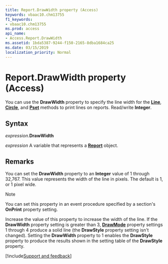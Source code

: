 ```yaml
---
title: Report.DrawWidth property (Access)
keywords: vbaac10.chm13755
f1_keywords:
- vbaac10.chm13755
ms.prod: access
api_name:
- Access.Report.DrawWidth
ms.assetid: 1bda5387-9244-f150-2165-8dba1684ca25
ms.date: 03/15/2019
localization_priority: Normal
---
```



# Report.DrawWidth property (Access)

You can use the **DrawWidth** property to specify the line width for the **[Line](Access.Report.Line.md)**, **[Circle](Access.Report.Circle.md)**, and **[Pset](Access.Report.PSet.md)** methods to print lines on reports. Read/write **Integer**.


## Syntax

_expression_.**DrawWidth**

_expression_ A variable that represents a **[Report](Access.Report.md)** object.


## Remarks

You can set the **DrawWidth** property to an **Integer** value of 1 through 32,767. This value represents the width of the line in pixels. The default is 1, or 1 pixel wide.

> [!NOTE] 
> You can set this property in an event procedure specified by a section's **OnPrint** property setting.

Increase the value of this property to increase the width of the line. If the **DrawWidth** property setting is greater than 3, **[DrawMode](Access.Report.DrawMode.md)** property settings 1 through 4 produce a solid line (the **DrawStyle** property setting isn't changed). Setting the **DrawWidth** property to 1 enables the **DrawStyle** property to produce the results shown in the setting table of the **DrawStyle** property.




[!include[Support and feedback](~/includes/feedback-boilerplate.md)]